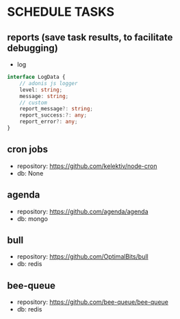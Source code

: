 # SCHEDULE TASKS

## reports (save task results, to facilitate debugging)

* log
```ts
interface LogData {
	// adonis js logger
	level: string;
	message: string;
	// custom
	report_message?: string;
	report_success:?: any;
	report_error?: any;
}
```

## cron jobs
* repository: https://github.com/kelektiv/node-cron
* db: None

## agenda
* repository: https://github.com/agenda/agenda
* db: mongo

## bull
* repository: https://github.com/OptimalBits/bull
* db: redis

## bee-queue
* repository: https://github.com/bee-queue/bee-queue
* db: redis
